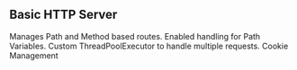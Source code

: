 ## Basic HTTP Server

Manages Path and Method based routes.
Enabled handling for Path Variables.
Custom ThreadPoolExecutor to handle multiple requests.
Cookie Management